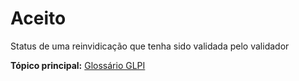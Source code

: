 Aceito
=======

Status de uma reinvidicação que tenha sido validada pelo validador

**Tópico principal:** [Glossário GLPI](../../glpi/glossario.html)

